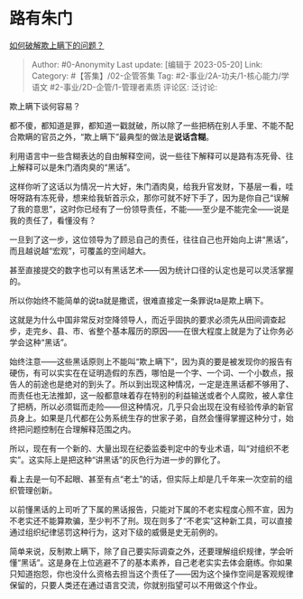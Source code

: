 # 路有朱门
[如何破解欺上瞒下的问题？](https://www.zhihu.com/question/564779251/answer/3036049423)

> Author: #0-Anonymity
> Last update: [编辑于 2023-05-20]
> Link:
> Category: #【答集】/02-企管答集 
> Tag:  #2-事业/2A-功夫/1-核心能力/学语文 #2-事业/2D-企管/1-管理者素质
> 评论区:
> 泛讨论:

欺上瞒下谈何容易？

都不傻，都知道是罪，都知道一戳就破，所以除了一些把柄在别人手里、不能不配合欺瞒的官员之外，“欺上瞒下”最典型的做法是**说话含糊**。

利用语言中一些含糊表达的自由解释空间，说一些往下解释可以是路有冻死骨、往上解释可以是朱门酒肉臭的“黑话”。

这样你听了这话以为情况一片大好，朱门酒肉臭，给我升官发财，下基层一看，哇呀呀路有冻死骨，想来给我斩首示众，那你可就不好下手了，因为是你自己“误解了我的意思”，这时你已经有了一份领导责任，不能——至少是不能完全——说是我的责任了，看懂没有？

一旦到了这一步，这位领导为了顾忌自己的责任，往往自己也开始向上讲“黑话”，而且越说越“宏观”，可覆盖的空间越大。

甚至直接提交的数字也可以有黑话艺术——因为统计口径的认定也是可以灵活掌握的。

所以你始终不能简单的说ta就是撒谎，很难直接定一条罪说ta是欺上瞒下。

这就是为什么中国非常反对空降领导人，而近乎固执的要求必须先从田间调查起步，走完乡、县、市、省整个基本履历的原因——在很大程度上就是为了让你务必学会这种“黑话”。

始终注意——这些黑话原则上不能叫“欺上瞒下”，因为真的要是被发现你的报告有硬伤，有可以实实在在证明造假的东西，哪怕是一个字、一个词、一个小数点，报告人的前途也是绝对的到头了。所以到出现这种情况，一定是连黑话都不够用了、而责任也无法推卸，这一般都意味着存在特别的利益输送或者个人腐败，被人拿住了把柄，所以必须铤而走险——但这种情况，几乎只会出现在没有经验传承的新官员身上。如果是几代都在公务系统生存的世家子弟，自然会懂得掌握这种分寸，始终把问题控制在合理解释范围之内。

所以，现在有一个新的、大量出现在纪委监委判定中的专业术语，叫“对组织不老实”。这实际上是把这种“讲黑话”的灰色行为进一步的罪化了。

看上去是一句不起眼、甚至有点“老土”的话，但实际上却是几千年来一次空前的组织管理创新。

以前懂黑话的上司听了下属的黑话报告，只能对下属的不老实程度心照不宣，因为不老实还不能算欺骗，至少判不了刑。现在则多了“不老实”这种新工具，可以直接通过组织纪律惩罚这种行为，这对下级的威慑是史无前例的。

简单来说，反制欺上瞒下，除了自己要实际调查之外，还要理解组织规律，学会听懂“黑话”。这是身在上位逃避不了的基本素养，自己老老实实去体会磨练。你如果只知道抱怨，你也没什么资格去担当这个责任了——因为这个操作空间是客观规律保留的，只要人类还在通过语言交流，你就别指望可以不用做这个作业。

